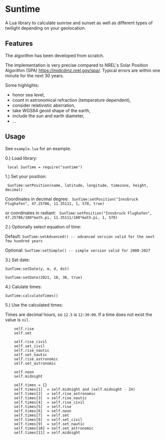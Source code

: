# Suntime

A Lua library to calculate sunrise and sunset as well as different types of twilight depending on your geolocation.

## Features

The algorithm has been developed from scratch.

The implementation is very precise compared to NREL's Solar Position Algorithm (SPA) https://midcdmz.nrel.gov/spa/.
Typical errors are within one minute for the next 30 years.

Some highlights:
- honor sea level,
- count in astronomical refraction (temperature dependent),
- consider relativistic aberration,
- take WGS84 geoid shape of the earth,
- include the sun and earth diameter,
- ...

## Usage

See `example.lua` for an example.

0.) Load library:

` local SunTime = require("suntime")`

1.) Set your position:

` SunTime:setPosition(name, latitude, longitude, timezone, height, decimal)`

Coordinates in decimal degree:
` SunTime:setPosition("Innsbruck Flughafen", 47.25786, 11.35111, 1, 578, true)`


or coordinates in radiant:
` SunTime:setPosition("Innsbruck Flughafen", 47.25786/180*math.pi, 11.35111/180*math.pi, 1, 578)`


2.) Optionally select equation of time:

Default:
`SunTime:setAdvanced() -- advanced version valid for the next few hundred years`

Optional:
`SunTime:setSimple() -- simple version valid for 2008-2027`

3.) Set date:

`SunTime:setDate(y, m, d, dst)`

`SunTime:setDate(2021, 10, 30, true)`

4.) Calulate times:

`SunTime:calculateTimes()`

5.) Use the calculated times:

Times are decimal hours, so `12.5` is `12:30:00`. If a time does not exist the value is `nil`.

```
    self.rise
    self.set 

    self.rise_civil 
    self.set_civil 
    self.rise_nautic
    self.set_nautic 
    self.rise_astronomic 
    self.set_astronomic

    self.noon 
    self.midnight

    self.times = {}
    self.times[1]  = self.midnight and (self.midnight - 24)
    self.times[2]  = self.rise_astronomic
    self.times[3]  = self.rise_nautic
    self.times[4]  = self.rise_civil
    self.times[5]  = self.rise
    self.times[6]  = self.noon
    self.times[7]  = self.set
    self.times[8]  = self.set_civil
    self.times[9]  = self.set_nautic
    self.times[10] = self.set_astronomic
    self.times[11] = self.midnight
```
